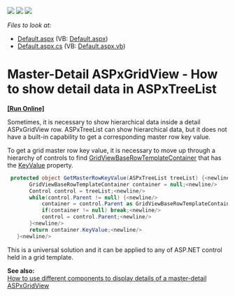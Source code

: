 <!-- default badges list -->
![](https://img.shields.io/endpoint?url=https://codecentral.devexpress.com/api/v1/VersionRange/128544207/13.1.4%2B)
[![](https://img.shields.io/badge/Open_in_DevExpress_Support_Center-FF7200?style=flat-square&logo=DevExpress&logoColor=white)](https://supportcenter.devexpress.com/ticket/details/E3538)
[![](https://img.shields.io/badge/📖_How_to_use_DevExpress_Examples-e9f6fc?style=flat-square)](https://docs.devexpress.com/GeneralInformation/403183)
<!-- default badges end -->
<!-- default file list -->
*Files to look at*:

* [Default.aspx](./CS/WebSite/Default.aspx) (VB: [Default.aspx](./VB/WebSite/Default.aspx))
* [Default.aspx.cs](./CS/WebSite/Default.aspx.cs) (VB: [Default.aspx.vb](./VB/WebSite/Default.aspx.vb))
<!-- default file list end -->
# Master-Detail ASPxGridView - How to show detail data in ASPxTreeList
<!-- run online -->
**[[Run Online]](https://codecentral.devexpress.com/e3538/)**
<!-- run online end -->


<p>Sometimes, it is necessary to show hierarchical data inside a detail ASPxGridView row. ASPxTreeList can show hierarchical data, but it does not have a built-in capability to get a corresponding master row key value. </p><p>To get a grid master row key value, it is necessary to move up through a hierarchy of controls to find <a href="http://documentation.devexpress.com/#AspNet/DevExpressWebASPxGridViewGridViewBaseRowTemplateContainerMembersTopicAll"><u>GridViewBaseRowTemplateContainer</u></a> that has the <a href="http://documentation.devexpress.com/#AspNet/DevExpressWebASPxGridViewGridViewBaseRowTemplateContainer_KeyValuetopic"><u>KeyValue</u></a> property. </p>

```cs
 protected object GetMasterRowKeyValue(ASPxTreeList treeList) {<newline/>
       GridViewBaseRowTemplateContainer container = null;<newline/>
       Control control = treeList;<newline/>
       while(control.Parent != null) {<newline/>
           container = control.Parent as GridViewBaseRowTemplateContainer;<newline/>
           if(container != null) break;<newline/>
           control = control.Parent;<newline/>
       }<newline/>
       return container.KeyValue;<newline/>
   }<newline/>

```

<p>This is a universal solution and it can be applied to any of ASP.NET control held in a grid template.</p><p><strong>See a</strong><strong>l</strong><strong>s</strong><strong>o:</strong><br />
<a href="https://www.devexpress.com/Support/Center/p/E3604">How to use different components to display details of a master-detail ASPxGridView </a></p>

<br/>


